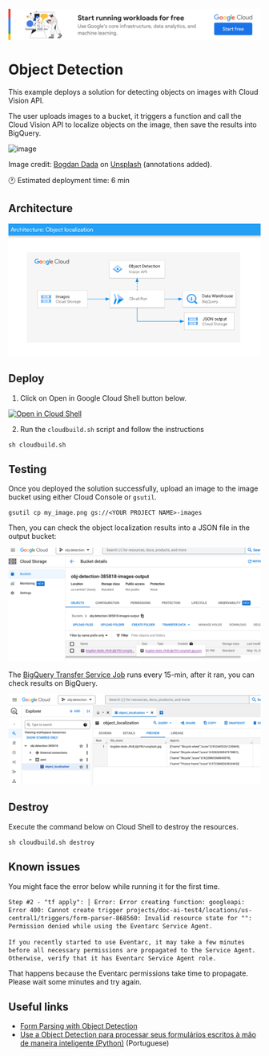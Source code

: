 [![banner](../banner.png)](https://cloud.google.com/?utm_source=github&utm_medium=referral&utm_campaign=GCP&utm_content=packages_repository_banner)

# Object Detection

This example deploys a solution for detecting objects on images with Cloud Vision API.

The user uploads images to a bucket, it triggers a function and call the Cloud Vision API to localize objects on the image, then save the results into BigQuery.


![image](https://cloud.google.com/static/vision/docs/images/bicycle.jpg)

Image credit: [Bogdan Dada](https://unsplash.com/photos/J9cBJjlpYKU) on [Unsplash](https://unsplash.com/) (annotations added).


:clock1: Estimated deployment time: 6 min

## Architecture
![architecture](architecture.png)

## Deploy

1. Click on Open in Google Cloud Shell button below.

<a href="https://ssh.cloud.google.com/cloudshell/editor?cloudshell_git_repo=https://github.com/GoogleCloudPlatform/click-to-deploy-solutions&cloudshell_workspace=object-localization" target="_new">
    <img alt="Open in Cloud Shell" src="https://gstatic.com/cloudssh/images/open-btn.svg">
</a>

2. Run the `cloudbuild.sh` script and follow the instructions
```
sh cloudbuild.sh
```

## Testing 

Once you deployed the solution successfully, upload an image to the image bucket using either Cloud Console or `gsutil`.
```
gsutil cp my_image.png gs://<YOUR PROJECT NAME>-images
```

Then, you can check the object localization results into a JSON file in the output bucket:

![gcs_results](gcs_results.png)

The [BigQuery Transfer Service Job](https://console.cloud.google.com/bigquery/transfers) runs every 15-min, after it ran, you can check results on BigQuery.

![bq_results](bq_results.png)

## Destroy
Execute the command below on Cloud Shell to destroy the resources.
```
sh cloudbuild.sh destroy
```

## Known issues

You might face the error below while running it for the first time.

```
Step #2 - "tf apply": │ Error: Error creating function: googleapi: Error 400: Cannot create trigger projects/doc-ai-test4/locations/us-central1/triggers/form-parser-868560: Invalid resource state for "": Permission denied while using the Eventarc Service Agent.

If you recently started to use Eventarc, it may take a few minutes before all necessary permissions are propagated to the Service Agent. Otherwise, verify that it has Eventarc Service Agent role.
```

That happens because the Eventarc permissions take time to propagate. Please wait some minutes and try again.

## Useful links
- [Form Parsing with Object Detection](https://codelabs.developers.google.com/codelabs/docai-form-parser-v1-python#0)
- [Use a Object Detection para processar seus formulários escritos à mão de maneira inteligente (Python)](https://codelabs.developers.google.com/codelabs/docai-form-parser-v3-python?hl=pt-br#0) (Portuguese)

